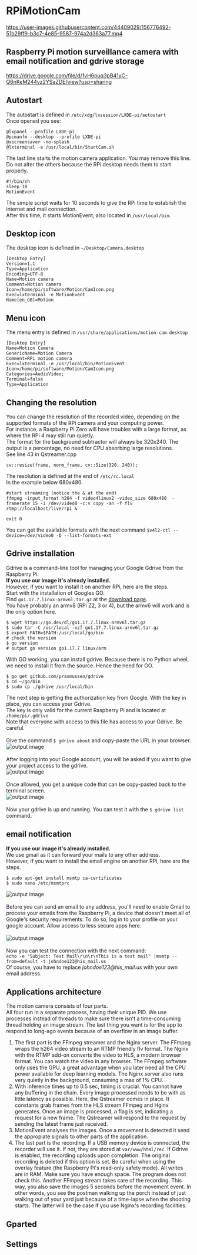 # RPiMotionCam



https://user-images.githubusercontent.com/44409029/156776492-51b29ff9-b3c7-4e85-9587-974a2d363a77.mp4



## Raspberry Pi motion surveillance camera with email notification and gdrive storage



https://drive.google.com/file/d/1vH6puq3pB41yC-Q6nKeM244vz2YSaZDE/view?usp=sharing

## Autostart
The autostart is defined in `/etc/xdg/lxsession/LXDE-pi/autostart`<br/>
Once opened you see:
```
@lxpanel --profile LXDE-pi
@pcmanfm --desktop --profile LXDE-pi
@xscreensaver -no-splash
@lxterminal -e /usr/local/bin/StartCam.sh
```
The last line starts the motion camera application. You may remove this line.<br/>
Do not alter the others because the RPi desktop needs them to start properly.<br/>
```
#!/bin/sh
sleep 10
MotionEvent
```
The simple script waits for 10 seconds to give the RPi time to establish the internet and mail connection.<br/>
After this time, it starts MotionEvent, also located in `/usr/local/bin`.

## Desktop icon
The desktop icon is defined in `~/Desktop/Camera.desktop`<br/>
```
[Desktop Entry]
Version=1.1
Type=Application
Encoding=UTF-8
Name=Motion camera
Comment=Motion camera
Icon=/home/pi/software/Motion/CamIcon.png
Exec=lxterminal -e MotionEvent
Name[en_GB]=Motion
```
## Menu icon
The menu entry is defined in `/usr/share/applications/motion-cam.desktop`<br/>
```
[Desktop Entry]
Name=Motion Camera
GenericName=Motion Camera
Comment=RPi motion camera
Exec=lxterminal -e /usr/local/bin/MotionEvent
Icon=/home/pi/software/Motion/CamIcon.png
Categories=AudioVideo;
Terminal=false
Type=Application
```
## Changing the resolution
You can change the resolution of the recorded video, depending on the supported formats of the RPi camera and your computing power.<br/>
For instance, a Raspberry Pi Zero will have troubles with a large format, as where the RPi 4 may still run quietly.<br/>
The format for the background subtractor will always be 320x240. The output is a percentage, no need for CPU absorbing large resolutions.<br/>
See line 43 in Qstreamer.cpp
```
cv::resize(frame, norm_frame, cv::Size(320, 240));
```
The resolution is defined at the end of `/etc/rc.local`<br/>
In the example below 680x480.
```
#start streaming (notice the & at the end)
ffmpeg -input_format h264 -f video4linux2 -video_size 680x480  -framerate 15 -i /dev/video0 -c:v copy -an -f flv rtmp://localhost/live/rpi &

exit 0
```
You can get the available formats with the next command `$v4l2-ctl --device=/dev/video0 -D --list-formats-ext`
## Gdrive installation
Gdrive is a command-line tool for managing your Google Gdrive from the Raspberry Pi.<br/>
**If you use our image it's already installed.**<br/>
However, if you want to install it on another RPi, here are the steps.<br/>
Start with the installation of Googles GO.<br/>
Find `go1.17.7.linux-armv6l.tar.gz` at the [download page](https://go.dev/dl/).<br/>
You have probably an armv8 (RPi Z2, 3 or 4), but the armv6 will work and is the only option here.<br/>
```
$ wget https://go.dev/dl/go1.17.7.linux-armv6l.tar.gz
$ sudo tar -C /usr/local -xzf go1.17.7.linux-armv6l.tar.gz
$ export PATH=$PATH:/usr/local/go/bin
# check the version
$ go version
# output go version go1.17.7 linux/arm
```
With GO working, you can install gdrive.
Because there is no Python wheel, we need to install it from the source. Hence the need for GO.<br/>
```
$ go get github.com/prasmussen/gdrive
$ cd ~/go/bin
$ sudo cp ./gdrive /usr/local/bin
```
The next step is getting the authorization key from Google. With the key in place, you can access your Gdrive.<br/>
The key is only valid for the current Raspberry Pi and is located at `/home/pi/.gdrive` <br/>
Note that everyone with access to this file has access to your Gdrive. Be careful.<br/><br/>
Give the command `$ gdrive about` and copy-paste the URL in your browser.<br/>
![output image]( https://qengineering.eu/images/Gdrive_About.webp )<br/><br/>
After logging into your Google account, you will be asked if you want to give your project access to the gdrive.<br/>
![output image]( https://qengineering.eu/images/Google_Accounts_Gdrive.webp )<br/><br/>
Once allowed, you get a unique code that can be copy-pasted back to the terminal screen.<br/>
![output image]( https://qengineering.eu/images/Gdrive_Key.webp )<br/><br/>
Now your gdrive is up and running. You can test it with the `$ gdrive list` command.
## email notification
**If you use our image it's already installed.**<br/>
We use gmail as it can forward your mails to any other address.<br/>
However, if you want to install the email engine on another RPi, here are the steps.<br/>
```
$ sudo apt-get install msmtp ca-certificates
$ sudo nano /etc/msmtprc
```
![output image]( https://qengineering.eu/images/Email_google.webp )<br/><br/>
Before you can send an email to any address, you'll need to enable Gmail to process your emails from the Raspberry Pi, a device that doesn't meet all of Google's security requirements. To do so, log in to your profile on your google account. Allow access to less secure apps here.<br/><br/>
![output image]( https://qengineering.eu/images/LessSecureApp2.webp )<br/><br/>
Now you can test the connection with the next command:<br/>
`echo -e "Subject: Test Mail\r\n\r\nThis is a test mail" |msmtp --from=default -t johndoe123@his_mail.us`<br/>
Of course, you have to replace _johndoe123@his_mail.us_ with your own email address.<br/>
## Applications architecture
The motion camera consists of four parts.<br/> All four run in a separate process, having their unique PID. We use processes instead of threads to make sure there isn't a time-consuming thread holding an image stream. The last thing you want is for the app to respond to long-ago events because of an overflow in an image buffer.<br>
1) The first part is the FFmpeg streamer and the Nginx server. The FFmpeg wraps the h264 video stream to an RTMP friendly flv format. The Nginx with the RTMP add-on converts the video to HLS, a modern browser format. You can watch the video in any browser. The FFmpeg software only uses the GPU, a great advantage when you later need all the CPU power available for deep learning models. The Nginx server also runs very quietly in the background, consuming a max of 1% CPU.
2) With inference times up to 0.5 sec, timing is crucial. You cannot have any buffering in the chain. Every image processed needs to be with as little latency as possible. Here, the Qstreamer comes in place. It constants grab frames from the HLS stream FFmpeg and Hginx generates. Once an image is processed, a flag is set, indicating a request for a new frame. The Qstreamer will respond to the request by sending the latest frame just received. 
3) MotionEvent analyses the images. Once a movement is detected it send the appropiate signals to other parts of the application.
4) The last part is the recording. If a USB memory device is connected, the recorder will use it. If not, they are stored at `var/www/html/rec`. If Gdrive is enabled, the recording uploads upon completion. The original recording is deleted if this option is set. Be careful when using the overlay feature (the Raspberry Pi's read-only safety mode). All writes are in RAM. Make sure you have enough space. The program does not check this. Another FFmpeg stream takes care of the recording. This way, you also save the images 5 seconds before the movement event. In other words, you see the postman walking up the porch instead of just walking out of your yard just because of a time-lapse when the shooting starts. The latter will be the case if you use Nginx's recording facilities.
## Gparted
## Settings
